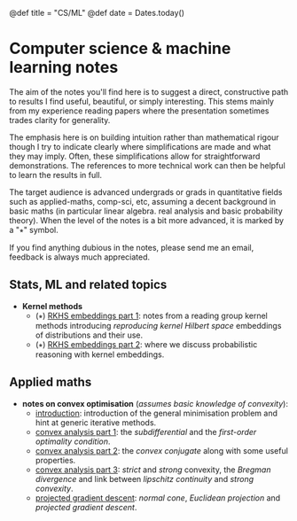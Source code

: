 @def title = "CS/ML"
@def date = Dates.today()

# Computer science & machine learning notes

The aim of the notes you'll find here is to suggest a direct, constructive path to results I find useful, beautiful, or simply interesting.
This stems mainly from my experience reading papers where the presentation sometimes trades clarity for generality.

The emphasis here is on building intuition rather than mathematical rigour though I try to indicate clearly where simplifications are made and what they may imply.
Often, these simplifications allow for straightforward demonstrations.
The references to more technical work can then be helpful to learn the results in full.

The target audience is advanced undergrads or grads in quantitative fields such as applied-maths, comp-sci, etc, assuming a decent background in basic maths (in particular linear algebra. real analysis and basic probability theory).
When the level of the notes is a bit more advanced, it is marked by a "⭒" symbol.

If you find anything dubious in the notes, please send me an email, feedback is always much appreciated.

## Stats, ML and related topics

<!--
* **notes on approximated bayesian inference** (*assumes knowledge of the bayesian framework, familiarity with the exponential family and convex optimisation*)
    * [introduction](/pub/csml/abi/intro.html): 🚫🚫🚫🚫 (ongoing) + discussion of whether it's a good idea + setup for experiments discussed here + references //
        - http://www.orchid.ac.uk/eprints/40/1/fox_vbtut.pdf
        -
    * [exponential family and convexity part 1](/pub/csml/abi/ef-cvx1.html): 🚫🚫🚫🚫 (ongoing)
    * [exponential family and convexity part 2](/pub/csml/abi/ef-cvx2.html): 🚫🚫🚫🚫 (ongoing)
    * [online bayesian learning and assumed density filtering](/pub/csml/abi/obl-adf.html): 🚫🚫🚫🚫 (ongoing)
    * [expectation propagation](/pub/csml/abi/ep.html): 🚫🚫🚫🚫 (ongoing)
    * (⭒) [EP and distributed bayesian inference part 1](/pub/csml/abi/ep-dbi1.html): 🚫🚫🚫🚫 (ongoing)
    * (⭒) [EP and distributed bayesian inference part 1](/pub/csml//abi/ep-dbi2.html): 🚫🚫🚫🚫 (ongoing)
    * (⭒) [EP and distributed bayesian inference part 2](/pub/csml//abi/ep-dbi2.html): 🚫🚫🚫🚫 (ongoing) natural parameter space update, links with SMS
    * (⭒) [EP and distributed bayesian inference part 3](/pub/csml//abi/ep-dbi3.html): 🚫🚫🚫🚫 (ongoing) mean parameter space
    * (⭒) [EP and distributed bayesian inference part 4](/pub/csml//abi/ep-dbi4.html): 🚫🚫🚫🚫 (ongoing) ep energy perspective
    * (⭒) [EP and distributed bayesian inference part 5](/pub/csml//abi/ep-dbi5.html): 🚫🚫🚫🚫 (ongoing) mirror descent for ep energy
-->

* **Kernel methods**
    * (⭒) [RKHS embeddings part 1](/pub/csml/rkhs/intro-rkhs1.html): notes from a reading group kernel methods introducing *reproducing kernel Hilbert space* embeddings of distributions and their use.
    * (⭒) [RKHS embeddings part 2](/pub/csml/rkhs/intro-rkhs2.html): where we discuss probabilistic reasoning with kernel embeddings.


<!-- 🍺 * *notes on inference on graphical models* -->


## Applied maths

* **notes on convex optimisation** (*assumes basic knowledge of convexity*):  <!-- 🚫🚫🚫 12/9/18
NOTE TODO:
    🍺 continue to port things from old website
        ✅ intro
        ✅ convex analysis (pt 1 and 2)
        🚫 projected gradient descent
        🚫 mirror descent
        🚫 general descent method
-->
    * [introduction](/pub/csml/cvxopt/intro.html): introduction of the general minimisation problem and hint at generic iterative methods. <!-- ✅ 12/9/18 -->
    * [convex analysis part 1](/pub/csml/cvxopt/ca1.html): the *subdifferential* and the *first-order optimality condition*. <!-- ✅ 12/9/18 -->
    * [convex analysis part 2](/pub/csml/cvxopt/ca2.html): the *convex conjugate* along with some useful properties. <!-- ✅ 12/9/18 -->
    * [convex analysis part 3](/pub/csml/cvxopt/ca3.html): *strict* and *strong* convexity, the *Bregman divergence* and link between *lipschitz continuity* and *strong convexity*. <!-- ✅ 23/9/2018-->
    * [projected gradient descent](/pub/csml/cvxopt/pgd.html): _normal cone_, _Euclidean projection_ and _projected gradient descent_.
    <!-- * [mirror descent](/) -->

<!-- 🍺
* *notes on Krylov subspace methods*
    * conjugate gradient
-->
<!-- 🍺 * *notes on matrix theory* -->

<!-- 🍺  **unsorted**
* woodbury formula, link in rkhs part 1 -->
